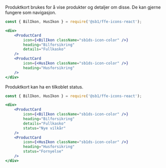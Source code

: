 Produktkort brukes for å vise produkter og detaljer om disse. De kan gjerne fungere som navigasjon.

```jsx
const { BilIkon, HusIkon } = require('@sb1/ffe-icons-react');

<div>
    <ProductCard
        icon={<BilIkon className="sb1ds-icon-color" />}
        heading="Bilforsikring"
        details="Fullkasko"
    />
    <ProductCard
        icon={<HusIkon className="sb1ds-icon-color" />}
        heading="Husforsikring"
    />
</div>
```

Produktkort kan ha en tilkoblet status.

```jsx
const { BilIkon, HusIkon } = require('@sb1/ffe-icons-react');

<div>
    <ProductCard
        icon={<BilIkon className="sb1ds-icon-color" />}
        heading="Bilforsikring"
        details="Fullkasko"
        status="Nye vilkår"
    />
    <ProductCard
        icon={<HusIkon className="sb1ds-icon-color" />}
        heading="Husforsikring"
        status="Fornyelse"
    />
</div>
```
